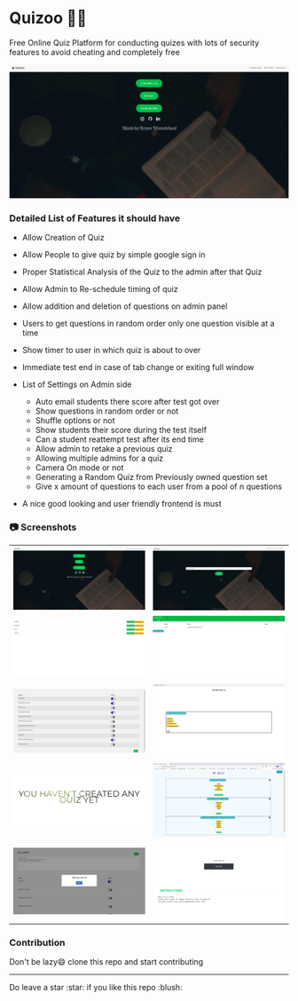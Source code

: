 # Quizoo :green_book::closed_book:
Free Online Quiz Platform for conducting quizes with lots of security features to avoid cheating and completely free   

<img src="ReadmeAssets/1.png">
</img>    
      

### Detailed List of Features it should have 
* Allow Creation of Quiz
* Allow People to give quiz by simple google sign in
* Proper Statistical Analysis of the Quiz to the admin after that Quiz
* Allow Admin to Re-schedule timing of quiz
* Allow addition and deletion of questions on admin panel
* Users to get questions in random order only one question visible at a time
* Show timer to user in which quiz is about to over
* Immediate test end in case of tab change or exiting full window
* List of Settings on Admin side
  * Auto email students there score after test got over
  * Show questions in random order or not
  * Shuffle options or not
  * Show students their score during the test itself
  * Can a student reattempt test after its end time
  * Allow admin to retake a previous quiz
  * Allowing multiple admins for a quiz
  * Camera On mode or not
  * Generating a Random Quiz from Previously owned question set 
  * Give x amount of questions to each user from a pool of n questions

 * A nice good looking and user friendly frontend is must
 
### :camera: Screenshots
<table>
<tr>
<td>
<kbd>
<img src="ReadmeAssets/1.png">
</kbd>
</td>
<td>
<kbd>
<img src="ReadmeAssets/2.png">
</kbd>
</td>
</tr>
<tr>
<td>
<kbd>
<img src="ReadmeAssets/3.png">
</kbd>
</td>
<td>
<kbd>
<img src="ReadmeAssets/4.png">
</kbd>
</td>
</tr>
<tr>
<td>
<kbd>
<img src="ReadmeAssets/5.png">
</kbd>
</td>
<td>
<kbd>
<img src="ReadmeAssets/6.png">
</kbd>
</td>
</tr>
<tr>
<td>
<kbd>
<img src="ReadmeAssets/7.png">
</kbd>
</td>
<td>
<kbd>
<img src="ReadmeAssets/8.png">
</kbd>
</td>
</tr>
<tr>
<td>
<kbd>
<img src="ReadmeAssets/9.png">
</kbd>
</td>
<td>
<kbd>
<img src="ReadmeAssets/10.png">
</kbd>
</td>
</tr>
</table>


### Contribution
Don't be lazy:smile: clone this repo and start contributing

<hr></hr>
Do leave a star :star: if you like this repo :blush:

